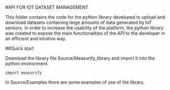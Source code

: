 #API FOR IOT DATASET MANAGEMENT

This folder contains the code for the python library developed to upload and download datasets containing large amounts of data generated by IoT sensors.
In order to increase the usability of the platform, the python library was created to expose the main functionalities of the API to the developer in an efficient and intuitive way.

##Quick start

Download the library file Source/Measurify_library and import it into the python environment.
```
import measurify
```

In Source/Examples there are some examples of use of the library.
